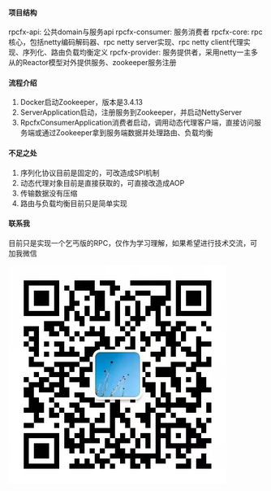 #### 项目结构
rpcfx-api: 公共domain与服务api
rpcfx-consumer: 服务消费者
rpcfx-core: rpc核心，包括netty编码解码器、rpc netty server实现、rpc netty client代理实现、序列化、路由负载均衡定义
rpcfx-provider: 服务提供者，采用netty一主多从的Reactor模型对外提供服务、zookeeper服务注册
#### 流程介绍
1. Docker启动Zookeeper，版本是3.4.13
2. ServerApplication启动，注册服务到Zookeeper，并启动NettyServer
3. RpcfxConsumerApplication消费者启动，调用动态代理客户端，直接访问服务端或通过Zookeeper拿到服务端数据并处理路由、负载均衡
#### 不足之处
1. 序列化协议目前是固定的，可改造成SPI机制
2. 动态代理对象目前是直接获取的，可直接改造成AOP
3. 传输数据没有压缩
4. 路由与负载均衡目前只是简单实现
#### 联系我
目前只是实现一个乞丐版的RPC，仅作为学习理解，如果希望进行技术交流，可加我微信

![wx](../img/wx.jpg)